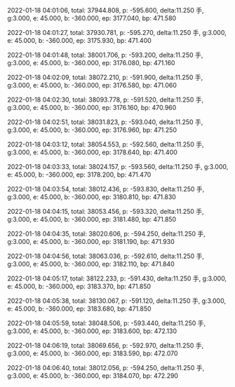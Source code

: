 2022-01-18 04:01:06, total: 37944.808, p: -595.600, delta:11.250 手, g:3.000, e: 45.000, b: -360.000, ep: 3177.040, bp: 471.580

2022-01-18 04:01:27, total: 37930.781, p: -595.270, delta:11.250 手, g:3.000, e: 45.000, b: -360.000, ep: 3175.930, bp: 471.400

2022-01-18 04:01:48, total: 38001.706, p: -593.200, delta:11.250 手, g:3.000, e: 45.000, b: -360.000, ep: 3176.080, bp: 471.160

2022-01-18 04:02:09, total: 38072.210, p: -591.900, delta:11.250 手, g:3.000, e: 45.000, b: -360.000, ep: 3176.580, bp: 471.060

2022-01-18 04:02:30, total: 38093.778, p: -591.520, delta:11.250 手, g:3.000, e: 45.000, b: -360.000, ep: 3176.160, bp: 470.960

2022-01-18 04:02:51, total: 38031.823, p: -593.040, delta:11.250 手, g:3.000, e: 45.000, b: -360.000, ep: 3176.960, bp: 471.250

2022-01-18 04:03:12, total: 38054.553, p: -592.560, delta:11.250 手, g:3.000, e: 45.000, b: -360.000, ep: 3178.640, bp: 471.400

2022-01-18 04:03:33, total: 38024.157, p: -593.560, delta:11.250 手, g:3.000, e: 45.000, b: -360.000, ep: 3178.200, bp: 471.470

2022-01-18 04:03:54, total: 38012.436, p: -593.830, delta:11.250 手, g:3.000, e: 45.000, b: -360.000, ep: 3180.810, bp: 471.830

2022-01-18 04:04:15, total: 38053.456, p: -593.320, delta:11.250 手, g:3.000, e: 45.000, b: -360.000, ep: 3181.480, bp: 471.850

2022-01-18 04:04:35, total: 38020.606, p: -594.250, delta:11.250 手, g:3.000, e: 45.000, b: -360.000, ep: 3181.190, bp: 471.930

2022-01-18 04:04:56, total: 38063.036, p: -592.610, delta:11.250 手, g:3.000, e: 45.000, b: -360.000, ep: 3182.110, bp: 471.840

2022-01-18 04:05:17, total: 38122.233, p: -591.430, delta:11.250 手, g:3.000, e: 45.000, b: -360.000, ep: 3183.370, bp: 471.850

2022-01-18 04:05:38, total: 38130.067, p: -591.120, delta:11.250 手, g:3.000, e: 45.000, b: -360.000, ep: 3183.680, bp: 471.850

2022-01-18 04:05:59, total: 38048.506, p: -593.440, delta:11.250 手, g:3.000, e: 45.000, b: -360.000, ep: 3183.600, bp: 472.130

2022-01-18 04:06:19, total: 38069.656, p: -592.970, delta:11.250 手, g:3.000, e: 45.000, b: -360.000, ep: 3183.590, bp: 472.070

2022-01-18 04:06:40, total: 38012.056, p: -594.250, delta:11.250 手, g:3.000, e: 45.000, b: -360.000, ep: 3184.070, bp: 472.290